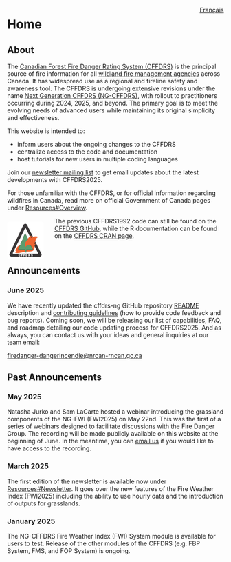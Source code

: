 <a href="https://cffdrs.github.io/website_fr/accueil/" target="_self" style="float: right;"> Français </a>

# Home

## About

The [Canadian Forest Fire Danger Rating System (CFFDRS)](https://natural-resources.canada.ca/our-natural-resources/forests/wildland-fires-insects-disturbances/canadian-forest-fire-danger-rating-system/14470) is the principal source of fire information for all [wildland fire management agencies](https://ciffc.ca/mobilization-stats/member-agencies) across Canada. It has widespread use as a regional and fireline safety and awareness tool. The CFFDRS is undergoing extensive revisions under the name [Next Generation CFFDRS (NG-CFFDRS)](https://ostrnrcan-dostrncan.canada.ca/handle/1845/245411), with rollout to practitioners occurring during 2024, 2025, and beyond. The primary goal is to meet the evolving needs of advanced users while maintaining its original simplicity and effectiveness.

This website is intended to:

- inform users about the ongoing changes to the CFFDRS
- centralize access to the code and documentation
- host tutorials for new users in multiple coding languages

Join our 
<a href="../resources/#sign-up" target="_self">newsletter mailing list</a> to get email updates about the latest developments with CFFDRS2025.

For those unfamiliar with the CFFDRS, or for official information regarding wildfires in Canada, read more on official Government of Canada pages under 
<a href="../resources/#overview" target="_self">Resources#Overview</a>. 

<img 
    style="display: block;
           width: 75px;
           padding: 5px;
           margin: 10px 25px 0px 0px;
           float: left;
           border-radius: 5px;
           background-color: #FFFFFF!important;"
    src="../img/CFFDRS logo.png" 
    alt="CFFDRS1992 logo">
</img>  

The previous CFFDRS1992 code can still be found on the [CFFDRS GitHub](https://github.com/cffdrs), while the R documentation can be found on the [CFFDRS CRAN page](https://cran.r-project.org/web/packages/cffdrs/). 

<br>

## Announcements
### June 2025
We have recently updated the cffdrs-ng GitHub repository [README](https://github.com/nrcan-cfs-fire/cffdrs-ng/tree/main?tab=readme-ov-file#readme) description and [contributing guidelines](https://github.com/nrcan-cfs-fire/cffdrs-ng/blob/main/CONTRIBUTING.md) (how to provide code feedback and bug reports). Coming soon, we will be releasing our list of capabilities, FAQ, and roadmap detailing our code updating process for CFFDRS2025. And as always, you can contact us with your ideas and general inquiries at our team email:
 
[firedanger-dangerincendie@nrcan-rncan.gc.ca](mailto:firedanger-dangerincendie@nrcan-rncan.gc.ca)

## Past Announcements

### May 2025
Natasha Jurko and Sam LaCarte hosted a webinar introducing the grassland components of the NG-FWI (FWI2025) on May 22nd. This was the first of a series of webinars designed to facilitate discussions with the Fire Danger Group. The recording will be made publicly available on this website at the beginning of June. In the meantime, you can <a href="../contact" target="_self">email us</a> if you would like to have access to the recording.

### March 2025
The first edition of the newsletter is available now under
<a href="../resources/#newsletter" target="_self"> Resources#Newsletter</a>.
It goes over the new features of the Fire Weather Index (FWI2025) including the ability to use hourly data and the introduction of outputs for grasslands.

### January 2025
The NG-CFFDRS Fire Weather Index (FWI) System module is available for users to test. Release of the other modules of the CFFDRS (e.g. FBP System, FMS, and FOP System) is ongoing.